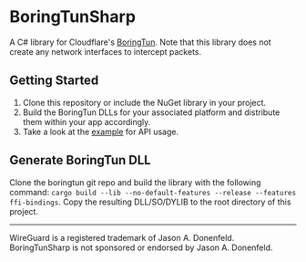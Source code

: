 # BoringTunSharp
A C# library for Cloudflare's [BoringTun](https://github.com/cloudflare/boringtun).
Note that this library does not create any network interfaces to intercept packets.

## Getting Started
1. Clone this repository or include the NuGet library in your project.
2. Build the BoringTun DLLs for your associated platform and distribute them within your app accordingly.
3. Take a look at the [example](https://github.com/bman46/BoringTunSharp/tree/main/BoringTunTest) for API usage.

## Generate BoringTun DLL
Clone the boringtun git repo and build the library with the following command: `cargo build --lib --no-default-features --release --features ffi-bindings`. Copy the resulting DLL/SO/DYLIB to the root directory of this project.

---
WireGuard is a registered trademark of Jason A. Donenfeld. BoringTunSharp is not sponsored or endorsed by Jason A. Donenfeld.
